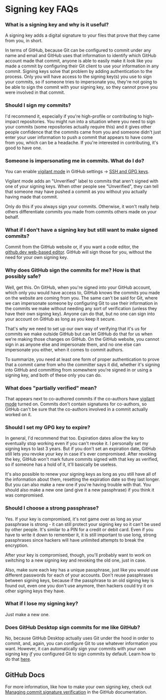 # Signing key FAQs

### What is a signing key and why is it useful?

A signing key adds a digital signature to your files that prove that they came from you, in short.

In terms of GitHub, because Git can be configured to commit under any name and email and GitHub uses that information to identify which GitHub account made that commit, anyone is able to easily make it look like you made a commit by configuring their Git client to use your information in any commit. Signing keys solve that problem by adding authentication to the process. Only you will have access to the signing key(s) you use to sign your commits, so if someone tries to impersonate you, they're not going to be able to sign the commit with your signing key, so they cannot prove you were involved in that commit.

### Should I sign my commits?

I'd recommend it, especially if you're high-profile or contributing to high-impact repositories. You might run into a situation where you need to sign your commits (some repositories actually require this) and it gives other people confidence that the commits came from you and someone didn't just enter your user information to push a commit that appears to have come from you, which can be a headache. If you're interested in contributing, it's good to have one.

### Someone is impersonating me in commits. What do I do?

You can enable [vigilant mode](https://docs.github.com/github/authenticating-to-github/displaying-verification-statuses-for-all-of-your-commits) in GitHub settings → [SSH and GPG keys](https://github.com/settings/keys).

Vigilant mode adds an "Unverified" label to commits that aren't signed with one of your signing keys. When other people see "Unverified", they can tell that someone may have pushed a commit as you without you actually having made that commit.

Only do this if you always sign your commits. Otherwise, it won't really help others differentiate commits you made from commits others made on your behalf.

### What if I don't have a signing key but still want to make signed commits?

Commit from the GitHub website or, if you want a code editor, the [github.dev web-based editor](https://docs.github.com/en/codespaces/the-githubdev-web-based-editor). GitHub will sign those for you, without the need for your own signing key.

### Why does GitHub sign the commits for me? How is that possibly safe?

Well, get this. On GitHub, when you're signed into your GitHub account, which only you would have access to, GitHub knows the commits you made on the website are coming from you. The same can't be said for Git, where we can impersonate someone by configuring Git to use their information in the commits we make without needing any sort of verification (unless they have their own signing key). Anyone can do that, but no one can sign into your account on GitHub as long as you keep it secure.

That's why we need to set up our own way of verifying that it's us for commits we make outside GitHub but can let GitHub do that for us when we're making those changes on GitHub. On the GitHub website, you cannot sign in as anyone else and impersonate them, and no one else can impersonate you either, when it comes to commit authors.

To summarize, you need at least one form of proper authentication to prove that a commit came from who the committer says it did, whether it's signing into GitHub and committing from somewhere you're signed in or using a signing key, and both of these only you can do.

### What does "partially verified" mean?

That appears next to co-authored commits if the co-authors have [vigilant mode](https://docs.github.com/github/authenticating-to-github/displaying-verification-statuses-for-all-of-your-commits) turned on. Commits don't contain signatures for co-authors, so GitHub can't be sure that the co-authors involved in a commit actually worked on it.

### Should I set my GPG key to expire?

In general, I'd recommend that too. Expiration dates allow the key to eventually stop working even if you can't revoke it. I personally set my signing keys to last 3 years. But if you don't set an expiration date, GitHub still lets you revoke your key in case it's ever compromised. After revoking the key, GitHub won't mark future commits signed with that key as verified, so if someone has a hold of it, it'll basically be useless.

It's also possible to renew your signing keys as long as you still have all of the information about them, resetting the expiration date so they last longer. But you can also make a new one if you're having trouble with that. You should also make a new one (and give it a new passphrase) if you think it was compromised.

### Should I choose a strong passphrase?

Yes. If your key is compromised, it's not game over as long as your passphrase is strong - it can still protect your signing key so it can't be used by other people. It's similar to a PIN for a credit or debit card. Even if you have to write it down to remember it, it is still important to use long, strong passphrases since hackers will have unlimited attempts to break the encryption.

After your key is compromised, though, you'll probably want to work on switching to a new signing key and revoking the old one, just in case.

Also, make sure each key has a unique passphrase, just like you would use different passwords for each of your accounts. Don't reuse passphrases between signing keys, because if the passphrase to an old signing key is found out, even one you don't use anymore, then hackers could try it on other signing keys they have.

### What if I lose my signing key?

Just make a new one.

### Does GitHub Desktop sign commits for me like GitHub?

No, because GitHub Desktop actually uses Git under the hood in order to commit, and, again, you can configure Git to use whatever information you want. However, it can automatically sign your commits with _your own_ signing key _if_ you configured Git to sign commits by default. Learn how to do that [here](https://docs.github.com/en/authentication/managing-commit-signature-verification/signing-commits).

## GitHub Docs

For more information, like how to make your own signing key, check out [Managing commit signature verification](https://docs.github.com/en/authentication/managing-commit-signature-verification) in the GitHub documentation.

